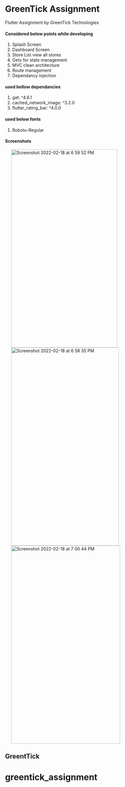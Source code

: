 # GreenTick Assignment

Flutter Assignment by GreenTick Technologies

#### Considered below points while developing <br>
1. Splash Screen
2. Dashboard Screen
3. Store List view all stores
4. Getx for state management
5. MVC clean architecture
6. Route management
7. Dependancy injection

#### used bellow dependancies
1. get: ^4.6.1
2. cached_network_image: ^3.2.0
3. flutter_rating_bar: ^4.0.0

#### used below fonts
1. Roboto-Regular


#### Screenshots
<p float="left">
  <img width="349" alt="Screenshot 2022-02-18 at 6 59 52 PM" src="https://user-images.githubusercontent.com/34621423/154692039-e2b803f9-037f-4a2f-bffd-3554131a21d0.png" width="300" height="650" hspace="20">
  <img width="354" alt="Screenshot 2022-02-18 at 6 58 35 PM" src="https://user-images.githubusercontent.com/34621423/154692045-91e3fe57-0d2f-4580-944a-6a9607b7abc7.png" width="300" height="650" hspace="20">
  <img width="358" alt="Screenshot 2022-02-18 at 7 00 44 PM" src="https://user-images.githubusercontent.com/34621423/154692011-8ed9986e-9c11-4316-bfa6-c2088e442d0f.png" width="300" height="650" hspace="20">
</p>

## GreentTick


# greentick_assignment
